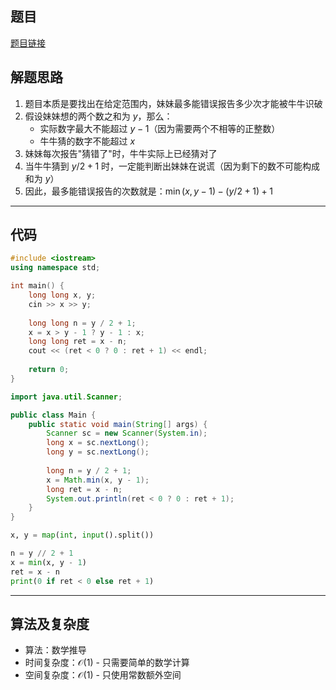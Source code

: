 ## 题目
[题目链接](https://www.nowcoder.com/practice/3eb9a66c7fa24b90845271f6b80b7092?tpId=182&tqId=354767&sourceUrl=/exam/oj&channenl=wgithub&fromPut=wgithub)

## 解题思路

1. 题目本质是要找出在给定范围内，妹妹最多能错误报告多少次才能被牛牛识破
2. 假设妹妹想的两个数之和为 $y$，那么：
   - 实际数字最大不能超过 $y-1$（因为需要两个不相等的正整数）
   - 牛牛猜的数字不能超过 $x$
3. 妹妹每次报告"猜错了"时，牛牛实际上已经猜对了
4. 当牛牛猜到 $y/2+1$ 时，一定能判断出妹妹在说谎（因为剩下的数不可能构成和为 $y$）
5. 因此，最多能错误报告的次数就是：$\min(x, y-1) - (y/2+1) + 1$

---

## 代码

```cpp []
#include <iostream>
using namespace std;

int main() {
    long long x, y;
    cin >> x >> y;
    
    long long n = y / 2 + 1;
    x = x > y - 1 ? y - 1 : x;
    long long ret = x - n;
    cout << (ret < 0 ? 0 : ret + 1) << endl;
    
    return 0;
}
```

```java []
import java.util.Scanner;

public class Main {
    public static void main(String[] args) {
        Scanner sc = new Scanner(System.in);
        long x = sc.nextLong();
        long y = sc.nextLong();
        
        long n = y / 2 + 1;
        x = Math.min(x, y - 1);
        long ret = x - n;
        System.out.println(ret < 0 ? 0 : ret + 1);
    }
}
```

```python []
x, y = map(int, input().split())

n = y // 2 + 1
x = min(x, y - 1)
ret = x - n
print(0 if ret < 0 else ret + 1)
```

---

## 算法及复杂度
- 算法：数学推导
- 时间复杂度：$\mathcal{O}(1)$ - 只需要简单的数学计算
- 空间复杂度：$\mathcal{O}(1)$ - 只使用常数额外空间